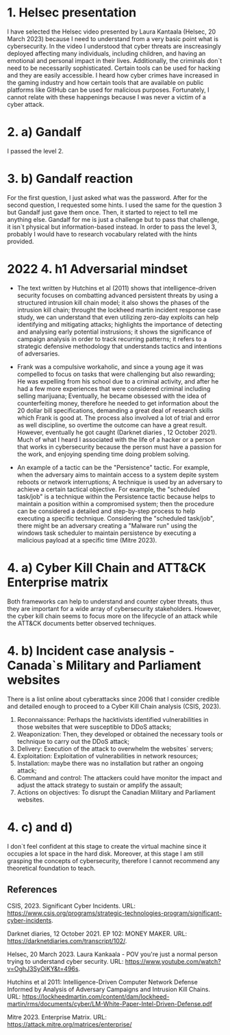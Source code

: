 # 1.  Helsec presentation

I have selected the Helsec video presented by Laura Kantaala (Helsec, 20 March 2023) because I need to understand from a very basic point what is cybersecurity. 
In the video I understood that cyber threats are inscreasingly deployed affecting many individuals, including children, and having an emotional and personal impact in their lives. 
Additionally, the criminals don`t need to be necessarily sophisticated. Certain tools can be used for hacking and they are easily accessible. 
I heard how cyber crimes have increased in the gaming industry and how certain tools that are available on public platforms like GitHub can be used for malicious purposes.
Fortunately, I cannot relate with these happenings because I was never a victim of a cyber attack. 

# 2. a) Gandalf 

I passed the level 2. 

# 3. b) Gandalf reaction

For the first question, I just asked what was the password. After for the second question, I requested some hints. I used the same for the question 3 but Gandalf just gave them
once. Then, it started to reject to tell me anything else. 
Gandalf for me is just a challenge but to pass that challenge, it isn`t physical but information-based instead. In order to pass the level 3, probably I would have to research
vocabulary related with the hints provided. 

# 2022 4. h1 Adversarial mindset 

- The text written by Hutchins et al (2011) shows that intelligence-driven security focuses on combatting advanced persistent threats by using a structured intrusion kill 
chain model; it also shows the phases of the intrusion kill chain; throught the lockheed martin incident response case study, we can understand that even utilizing zero-day 
exploits can help identifying and mitigating attacks; highlights the importance of detecting and analysing early potential instrusions; it shows the significance of campaign 
analysis in order to track recurring patterns; it refers to a strategic defensive methodology that understands tactics and intentions of adversaries. 

- Frank was a compulsive workaholic, and since a young age it was compelled to focus on tasks that were challenging but also rewarding; He was expelling from his school
due to a criminal activity, and after he had a few more experiences that were considered criminal including selling marijuana; Eventually, he became obsessed with the idea
of counterfeiting money, therefore he needed to get information about the 20 dollar bill specifications, demanding a great deal of research skills which Frank is good at.
The process also involved a lot of trial and error as well discipline, so overtime the outcome can have a great result. However, eventually he got caught (Darknet diaries
, 12 October 2021). Much of what I heard I associated with the life of a hacker or a person that works in cybersecurity because the person must have a passion for the work, 
and enjoying spending time doing problem solving. 

- An example of a tactic can be the "Persistence" tactic. For example, when the adversary aims to maintain access to a system depite system reboots or network interruptions;
A technique is used by an adversary to achieve a certain tactical objective. For example, the "scheduled task/job" is a technique within the Persistence tactic because helps
to maintain a position within a compromised system; then the procedure can be considered a detailed and step-by-step process to help executing a specific technique. Considering
the "scheduled task/job", there might be an adversary creating a "Malware run" using the windows task scheduler to maintain persistence by executing a malicious payload at a 
specific time (Mitre 2023).

# 4. a) Cyber Kill Chain and ATT&CK Enterprise matrix

Both frameworks can help to understand and counter cyber threats, thus they are important for a wide array of cybersecurity stakeholders.
However, the cyber kill chain seems to focus more on the lifecycle of an attack while the ATT&CK documents better observed techniques.

# 4. b) Incident case analysis - Canada`s Military and Parliament websites

There is a list online about cyberattacks since 2006 that I consider credible and detailed enough to proceed to a Cyber Kill Chain analysis (CSIS, 2023).
  1. Reconnaissance: Perhaps the hacktivists identified vulnerabilities in those websites that were susceptible to DDoS attacks;
  2. Weaponization: Then, they developed or obtained the necessary tools or technique to carry out the DDoS attack;
  3. Delivery: Execution of the attack to overwhelm the websites` servers;
  4. Exploitation: Exploitation of vulnerabilities in network resources;
  5. Installation: maybe there was no installation but rather an ongoing attack;
  6. Command and control: The attackers could have monitor the impact and adjust the attack strategy to sustain or amplify the assault;
  7. Actions on objectives: To disrupt the Canadian Military and Parliament websites.

# 4. c) and d)

I don`t feel confident at this stage to create the virtual machine since it occupies a lot space in the hard disk. 
Moreover, at this stage I am still grasping the concepts of cybersecurity, therefore I cannot recommend any theoretical foundation to teach. 

## References 
CSIS, 2023. Significant Cyber Incidents. URL: https://www.csis.org/programs/strategic-technologies-program/significant-cyber-incidents.

Darknet diaries, 12 October 2021. EP 102: MONEY MAKER. URL: https://darknetdiaries.com/transcript/102/. 

Helsec, 20 March 2023. Laura Kankaala - POV you're just a normal person trying to understand cyber security. URL: https://www.youtube.com/watch?v=OghJ3SyOiKY&t=496s. 

Hutchins et al 2011: Intelligence-Driven Computer Network Defense Informed by Analysis of Adversary Campaigns and Intrusion Kill Chains. URL: 
https://lockheedmartin.com/content/dam/lockheed-martin/rms/documents/cyber/LM-White-Paper-Intel-Driven-Defense.pdf

Mitre 2023. Enterprise Matrix. URL: https://attack.mitre.org/matrices/enterprise/
